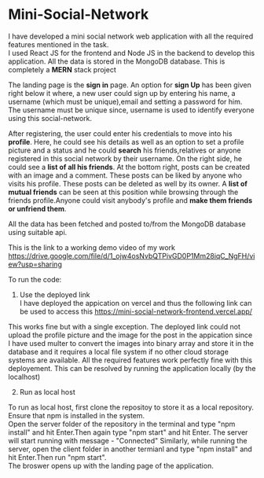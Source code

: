 # Mini-Social-Network

I have developed a mini social network web application with all the required features mentioned in the task.  
I used React JS for the frontend and Node JS in the backend to develop this application. All the data is stored in the MongoDB database. This is completely a **MERN** stack project 

The landing page is the **sign in** page. An option for **sign Up** has been given right below it where, a new user could sign up by entering his name, a username (which must be unique),email and setting a password for him. The username must be unique since, username is used to identify everyone using this social-network.  

After registering, the user could enter his credentials to move into his **profile**. Here, he could see his details as well as an option to set a profile picture and a status and he could **search** his friends,relatives or anyone registered in this social network by their username. On the right side, he could see a **list of all his friends**. At the bottom right, posts can be created with an image and a comment. These posts can be liked by anyone who visits his profile. These posts can be deleted as well by its owner. A **list of mutual friends** can be seen at this position while browsing through the friends profile.Anyone could visit anybody's profile and **make them friends or unfriend them**.  

All the data has been fetched and posted to/from the MongoDB database using suitable api.  

This is the link to a working demo video of my work  
  https://drive.google.com/file/d/1_ojw4osNvbQTPivGD0P1Mm28iqC_NgFH/view?usp=sharing
  
 To run the code:
 
 1) Use the deployed link  
 I have deployed the appication on vercel and thus the following link can be used to access this
      https://mini-social-network-frontend.vercel.app/
      
   This works fine but with a single exception. The deployed link could not upload the profile picture and the image for the post in the appication since I have used multer to convert the images into binary array and store it in the database and it requires a local file system if no other cloud storage systems are available. All the required features work perfectly fine with this deployement. This can be resolved by running the application locally (by the localhost)
   
2) Run as local host

To run as local host, first clone the repositoy to store it as a local repository. Ensure that npm is installed in the system.  
Open the server folder of the repository in the terminal and type "npm install" and hit Enter.Then again type "npm start" and hit Enter. The server will start running with message - "Connected"
Similarly, while running the server, open the client folder in another termianl and type "npm install" and hit Enter.Then run "npm start".  
The broswer opens up with the landing page of the application.
